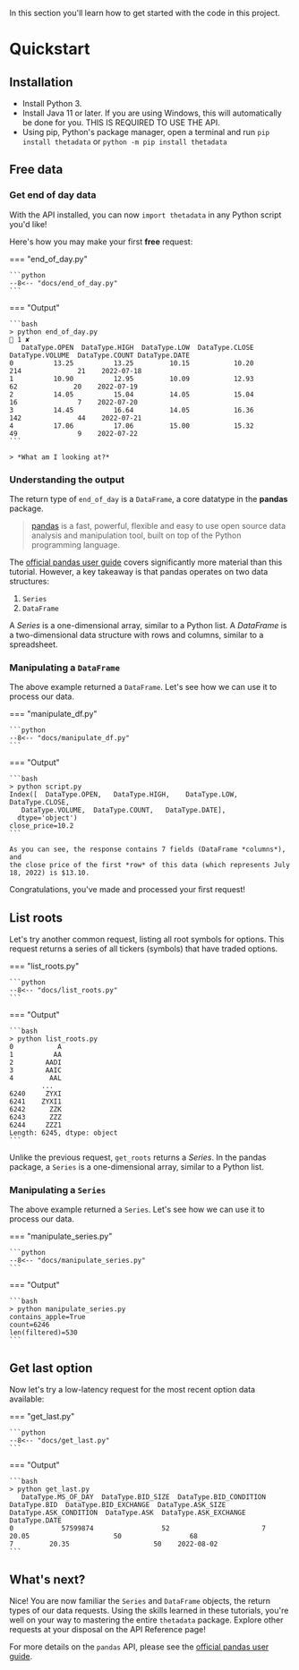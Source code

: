 In this section you'll learn how to get started with the code in this project.

# Quickstart

## Installation

- Install Python 3.
- Install Java 11 or later. If you are using Windows, this will automatically be done for you. THIS IS REQUIRED TO USE THE API.
- Using pip, Python's package manager, open a terminal and run
`pip install thetadata`
or
`python -m pip install thetadata`

## Free data

### Get end of day data

With the API installed, you can now
`import thetadata` in any Python script you'd like!

Here's how you may make your first **free** request:

=== "end_of_day.py"

    ```python
    --8<-- "docs/end_of_day.py"
    ```

=== "Output"

    ```bash
    > python end_of_day.py                                                                                                                                                                         1 ✘ 
       DataType.OPEN  DataType.HIGH  DataType.LOW  DataType.CLOSE  DataType.VOLUME  DataType.COUNT DataType.DATE
    0          13.25          13.25         10.15           10.20              214              21    2022-07-18
    1          10.90          12.95         10.09           12.93               62              20    2022-07-19
    2          14.05          15.04         14.05           15.04               16               7    2022-07-20
    3          14.45          16.64         14.05           16.36              142              44    2022-07-21
    4          17.06          17.06         15.00           15.32               49               9    2022-07-22
    ```

    > *What am I looking at?*

### Understanding the output

The return type of `end_of_day` is a `DataFrame`, a core datatype in the **pandas** package.

> [pandas](https://pandas.pydata.org/) is a fast, powerful, flexible and easy to use open source data
> analysis and manipulation tool, built on top of the Python programming language.

The [official pandas user guide](https://pandas.pydata.org/docs/user_guide/index.html)
covers significantly more material than this tutorial. However, a key takeaway is that
pandas operates on two data structures:

1. `Series`
2. `DataFrame`

A *Series* is a one-dimensional array, similar to a Python list. A *DataFrame* is a two-dimensional data structure with rows and columns, similar to a spreadsheet.

### Manipulating a `DataFrame`


The above example returned a `DataFrame`. Let's see how we can use it to process our data.

=== "manipulate_df.py"

    ```python
    --8<-- "docs/manipulate_df.py"
    ```

=== "Output"

    ```bash
    > python script.py
    Index([  DataType.OPEN,   DataType.HIGH,    DataType.LOW,  DataType.CLOSE,
       DataType.VOLUME,  DataType.COUNT,   DataType.DATE],
      dtype='object')
    close_price=10.2
    ```

    As you can see, the response contains 7 fields (DataFrame *columns*), and
    the close price of the first *row* of this data (which represents July 18, 2022) is $13.10.

Congratulations, you've made and processed your first request!

## List roots

Let's try another common request, listing all root symbols for options. This request returns a series of all tickers (symbols) that have traded options.

=== "list_roots.py"

    ```python
    --8<-- "docs/list_roots.py"
    ```

=== "Output"

    ```bash
    > python list_roots.py
    0           A
    1          AA
    2        AADI
    3        AAIC
    4         AAL
            ...  
    6240     ZYXI
    6241    ZYXI1
    6242      ZZK
    6243      ZZZ
    6244     ZZZ1
    Length: 6245, dtype: object
    ```

Unlike the previous
request, `get_roots` returns a *Series*. In the pandas package, a
`Series` is a one-dimensional array, similar to a Python list.


### Manipulating a `Series`

The above example returned a `Series`. Let's see how we can use it to process our data.

=== "manipulate_series.py"

    ```python
    --8<-- "docs/manipulate_series.py"
    ```

=== "Output"

    ```bash
    > python manipulate_series.py
    contains_apple=True
    count=6246
    len(filtered)=530
    ```

## Get last option

Now let's try a low-latency request for the most recent option data available:

=== "get_last.py"

    ```python
    --8<-- "docs/get_last.py"
    ```

=== "Output"

    ```bash
    > python get_last.py
       DataType.MS_OF_DAY  DataType.BID_SIZE  DataType.BID_CONDITION  DataType.BID  DataType.BID_EXCHANGE  DataType.ASK_SIZE  DataType.ASK_CONDITION  DataType.ASK  DataType.ASK_EXCHANGE DataType.DATE
    0            57599874                 52                       7         20.05                     50                 68                       7         20.35                     50    2022-08-02
    ```

## What's next?

Nice! You are now familiar the `Series` and `DataFrame` objects, the return types of our data requests.
Using the skills learned in these tutorials, you're well on your way to mastering the entire `thetadata` package.
Explore other requests at your disposal on the API Reference page!

For more details on the `pandas` API, please see the [official pandas user guide](https://pandas.pydata.org/docs/user_guide/index.html).
